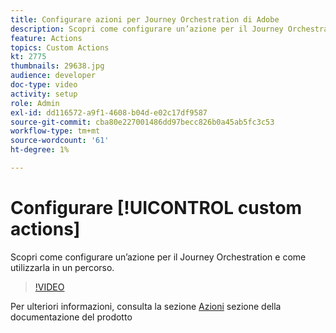 ```yaml
---
title: Configurare azioni per Journey Orchestration di Adobe
description: Scopri come configurare un’azione per il Journey Orchestration e come utilizzarla in un percorso.
feature: Actions
topics: Custom Actions
kt: 2775
thumbnails: 29638.jpg
audience: developer
doc-type: video
activity: setup
role: Admin
exl-id: dd116572-a9f1-4608-b04d-e02c17df9587
source-git-commit: cba80e227001486dd97becc826b0a45ab5fc3c53
workflow-type: tm+mt
source-wordcount: '61'
ht-degree: 1%

---
```


# Configurare [!UICONTROL custom actions]

Scopri come configurare un’azione per il Journey Orchestration e come utilizzarla in un percorso.

>[!VIDEO](https://video.tv.adobe.com/v/29638?quality=12&learn=on)

Per ulteriori informazioni, consulta la sezione [Azioni](https://experienceleague.adobe.com/docs/journeys/using/action-journeys/action.html?lang=en) sezione della documentazione del prodotto
